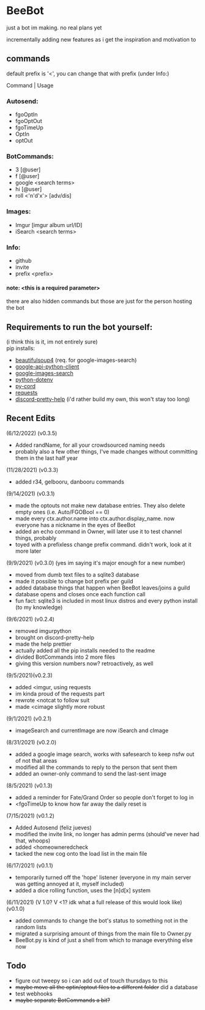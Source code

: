# BeeBot
just a bot im making. no real plans yet

incrementally adding new features as i get the inspiration and motivation to

## commands
default prefix is '<', you can change that with prefix (under Info:)

Command    |   Usage

### Autosend:
- fgoOptIn  
- fgoOptOut 
- fgoTimeUp 
- OptIn     
- optOut

### BotCommands:
- 3         [@user]
- f         [@user]
- google    \<search terms\>
- hi        [@user]
- roll      \<'n'd'x'\> [adv/dis]

### Images:
- Imgur     [imgur album url/ID]
- iSearch   \<search terms\>

### Info:
- github    
- invite
- prefix    \<prefix\>

#### note: \<this is a required parameter\>

there are also hidden commands but those are just for the person hosting the bot

## Requirements to run the bot yourself:
(i think this is it, im not entirely sure)  
  pip installs:  
  - [beautifulsoup4](https://pypi.org/project/beautifulsoup4/) (req. for google-images-search)
  - [google-api-python-client](https://github.com/googleapis/google-api-python-client)
  - [google-images-search](https://github.com/arrrlo/Google-Images-Search)
  - [python-dotenv](https://github.com/theskumar/python-dotenv)
  - [py-cord](https://github.com/Pycord-Development/pycord)
  - [requests](https://github.com/psf/requests)
  - [discord-pretty-help](https://github.com/stroupbslayen/discord-pretty-help) (i'd rather build my own, this won't stay too long)

## Recent Edits
(6/12/2022) (v0.3.5)
- Added randName, for all your crowdsourced naming needs
- probably also a few other things, I've made changes without committing them in the last half year

(11/28/2021) (v0.3.3)
- added r34, gelbooru, danbooru commands

(9/14/2021) (v0.3.1)
- made the optouts not make new database entries. They also delete empty ones (i.e. Auto/FGOBool == 0)
- made every ctx.author.name into ctx.author.display_name. now everyone has a nickname in the eyes of BeeBot
- added an echo command in Owner, will later use it to test channel things, probably
- toyed with a prefixless change prefix command. didn't work, look at it more later

(9/9/2021) (v0.3.0) (yes im saying it's major enough for a new number)
- moved from dumb text files to a sqlite3 database
- made it possible to change bot prefix per guild
- added database things that happen when BeeBot leaves/joins a guild
- database opens and closes once each function call
- fun fact: sqlite3 is included in most linux distros and every python install (to my knowledge)

(9/6/2021) (v0.2.4)
- removed imgurpython
- brought on discord-pretty-help
- made the help prettier
- actually added all the pip installs needed to the readme
- divided BotCommands into 2 more files
- giving this version numbers now? retroactively, as well

(9/5/2021)(v0.2.3)
- added <imgur, using requests
- im kinda proud of the requests part
- rewrote <notcat to follow suit
- made <cimage slightly more robust

(9/1/2021) (v0.2.1)
- imageSearch and currentImage are now iSearch and cImage

(8/31/2021) (v0.2.0)
- added a google image search, works with safesearch to keep nsfw out of not that areas
- modified all the commands to reply to the person that sent them
- added an owner-only command to send the last-sent image

(8/5/2021) (v0.1.3)
- added a reminder for Fate/Grand Order so people don't forget to log in
- <fgoTimeUp to know how far away the daily reset is

(7/15/2021) (v0.1.2)
- Added Autosend (feliz jueves)
- modified the invite link, no longer has admin perms (should've never had that, whoops)
- added <homeowneredcheck
- tacked the new cog onto the load list in the main file

(6/17/2021) (v0.1.1)
- temporarily turned off the 'hope' listener (everyone in my main server was getting annoyed at it, myself included)
- added a dice rolling function, uses the [n]d[x] system

(6/11/2021) (V 1.0? V <1? idk what a full release of this would look like) (v0.1.0)
- added commands to change the bot's status to something not in the random lists
- migrated a surprising amount of things from the main file to Owner.py
- BeeBot.py is kind of just a shell from which to manage everything else now

## Todo
- figure out tweepy so i can add out of touch thursdays to this
- ~~maybe move all the optin/optout files to a different folder~~ did a database
- test webhooks
- ~~maybe separate BotCommands a bit?~~
